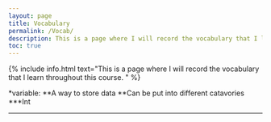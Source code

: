 ```yaml
---
layout: page
title: Vocabulary
permalink: /Vocab/
description: This is a page where I will record the vocabulary that I learn throughout this course. 
toc: true
---
```

{% include info.html text="This is a page where I will record the vocabulary that I learn throughout this course. " %}

*variable: 
**A way to store data 
**Can be put into different catavories
***Int
***